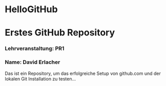 # HelloGitHub
# Erstes GitHub Repository
### Lehrveranstaltung: PR1
### Name: David Erlacher
Das ist ein Repository, um das erfolgreiche Setup von github.com und der lokalen Git Installation zu
testen...